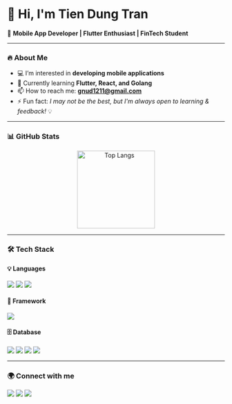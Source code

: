# 👋 Hi, I'm Tien Dung Tran  

🚀 **Mobile App Developer | Flutter Enthusiast | FinTech Student**  

---

### 🔥 About Me  
- 💻 I’m interested in **developing mobile applications**  
- 🌱 Currently learning **Flutter, React, and Golang**  
- 📫 How to reach me: **gnud1211@gmail.com**  
- ⚡ Fun fact: *I may not be the best, but I'm always open to learning & feedback!* 💡  

---

### 📊 GitHub Stats  
<p align="center">
  
  <img src="https://github-readme-stats.vercel.app/api/top-langs/?username=trandung121-it&layout=compact&theme=radical" alt="Top Langs" height="180"/>
</p>

---

### 🛠️ Tech Stack  

#### 💡 Languages  
<p>
  <img src="https://img.shields.io/badge/Java-ED8B00?style=for-the-badge&logo=java&logoColor=white"/>
  <img src="https://img.shields.io/badge/Dart-0175C2?style=for-the-badge&logo=dart&logoColor=white"/>
  <img src="https://img.shields.io/badge/Kotlin-0095D5?style=for-the-badge&logo=kotlin&logoColor=white"/>
</p>

#### 🚀 Framework  
<p>
  <img src="https://img.shields.io/badge/Flutter-02569B?style=for-the-badge&logo=flutter&logoColor=white"/>
</p>

#### 🗄️ Database  
<p>
  <img src="https://img.shields.io/badge/SQL-4479A1?style=for-the-badge&logo=database&logoColor=white"/>
  <img src="https://img.shields.io/badge/SQLite-003B57?style=for-the-badge&logo=sqlite&logoColor=white"/>
  <img src="https://img.shields.io/badge/MongoDB-4EA94B?style=for-the-badge&logo=mongodb&logoColor=white"/>
  <img src="https://img.shields.io/badge/Firebase-FFCA28?style=for-the-badge&logo=firebase&logoColor=black"/>
</p>

---

### 🌍 Connect with me  
<p>
  <a href="mailto:gnud1211@gmail.com"><img src="https://img.shields.io/badge/Gmail-D14836?style=for-the-badge&logo=gmail&logoColor=white"/></a>
  <a href="https://facebook.com/gnud1211"><img src="https://img.shields.io/badge/Facebook-1877F2?style=for-the-badge&logo=facebook&logoColor=white"/></a>
  <a href="tel:0886552799">
    <img src="https://img.shields.io/badge/SMS: 0886552799-25D366?style=for-the-badge&logo=phone&logoColor=white"/>
  </a>
</p>
